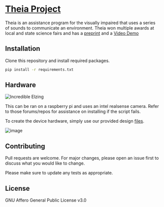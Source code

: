 # [Theia Project](https://theiaproject.org/)

Theia is an assistance program for the visually impaired that uses a series of sounds to communicate an environment. Theia won multiple awards at local and state science fairs and has a [preprint](https://arxiv.org/abs/2303.13536) and a
[Video Demo](https://www.youtube.com/watch?v=YrfPQbwcvGg)

## Installation

Clone this repository and install required packages. 

```bash
pip install -r requirements.txt
```
## Hardware 


![Incredible Elzing](https://user-images.githubusercontent.com/53285116/229959485-268a7cb2-9581-4d51-b61f-cc5bc89715a6.png)


This can be ran on a raspberry pi and uses an intel realsense camera. Refer to those forums/repos for assistance on installing if the script fails. 

To create the device hardware, simply use our provided design [files](https://www.tinkercad.com/things/4GQu8c6IceX-incredible-elzing/edit?sharecode=XYjBHOiL1nd_b_Auc66811gDvaCp-DPv9n27AOGb8Ak).

![image](https://user-images.githubusercontent.com/53285116/229959522-f1a8d1ef-2199-4443-bb5e-cf29cc4e1c1f.png)







## Contributing

Pull requests are welcome. For major changes, please open an issue first
to discuss what you would like to change.

Please make sure to update any tests as appropriate.

## License

GNU Affero General Public License v3.0


